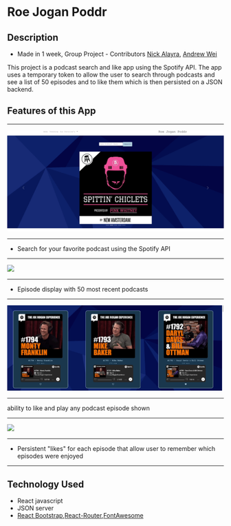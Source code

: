 # Roe Jogan Poddr

## Description

- Made in 1 week, Group Project - Contributors   [Nick Alayra](https://github.com/nalayra), [Andrew Wei](https://github.com/weiwei-out)

This project is a podcast search and like app using the Spotify API. The app uses a temporary token to allow the user to search through podcasts and see a list of 50 episodes and to like them which is then persisted on a JSON backend. 

## Features of this App

***
![](search.gif)
***
- Search for your favorite podcast using the Spotify API
***
![](episodes.gif)
***
- Episode display with 50 most recent podcasts 
***
![](likes.gif)
***
ability to like and play any podcast episode shown


***
![](persistedLikes.gif)
***
- Persistent "likes" for each episode that allow user to remember which episodes were enjoyed
***







## Technology Used


- React javascript
- JSON server
- [React Bootstrap](https://react-bootstrap.github.io/),[React-Router](https://reactrouter.com/),[FontAwesome](https://fontawesome.com/)



